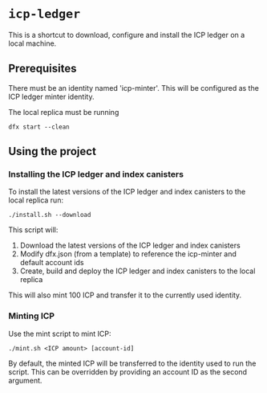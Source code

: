 # `icp-ledger`

This is a shortcut to download, configure and install the ICP ledger on a local machine.

## Prerequisites

There must be an identity named 'icp-minter'. This will be configured as the ICP ledger minter identity.

The local replica must be running
```
dfx start --clean
```

## Using the project

### Installing the ICP ledger and index canisters

To install the latest versions of the ICP ledger and index canisters to the local replica run:

```
./install.sh --download
```

This script will:
1. Download the latest versions of the ICP ledger and index canisters
2. Modify dfx.json (from a template) to reference the icp-minter and default account ids
3. Create, build and deploy the ICP ledger and index canisters to the local replica

This will also mint 100 ICP and transfer it to the currently used identity.

### Minting ICP

Use the mint script to mint ICP:
```
./mint.sh <ICP amount> [account-id]
```

By default, the minted ICP will be transferred to the identity used to run the script. This can be overridden by providing an account ID as the second argument.

